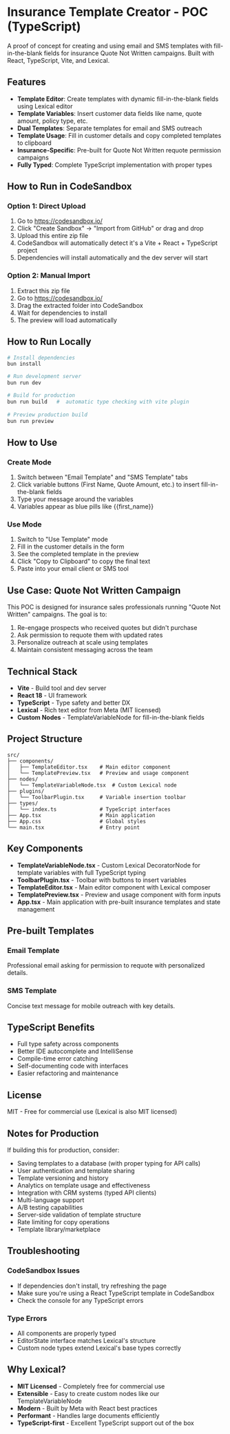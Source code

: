 # Insurance Template Creator - POC (TypeScript)

A proof of concept for creating and using email and SMS templates with fill-in-the-blank fields for insurance Quote Not Written campaigns. Built with React, TypeScript, Vite, and Lexical.

## Features

- **Template Editor**: Create templates with dynamic fill-in-the-blank fields using Lexical editor
- **Template Variables**: Insert customer data fields like name, quote amount, policy type, etc.
- **Dual Templates**: Separate templates for email and SMS outreach
- **Template Usage**: Fill in customer details and copy completed templates to clipboard
- **Insurance-Specific**: Pre-built for Quote Not Written requote permission campaigns
- **Fully Typed**: Complete TypeScript implementation with proper types

## How to Run in CodeSandbox

### Option 1: Direct Upload
1. Go to https://codesandbox.io/
2. Click "Create Sandbox" → "Import from GitHub" or drag and drop
3. Upload this entire zip file
4. CodeSandbox will automatically detect it's a Vite + React + TypeScript project
5. Dependencies will install automatically and the dev server will start

### Option 2: Manual Import
1. Extract this zip file
2. Go to https://codesandbox.io/
3. Drag the extracted folder into CodeSandbox
4. Wait for dependencies to install
5. The preview will load automatically

## How to Run Locally

```bash
# Install dependencies
bun install

# Run development server
bun run dev

# Build for production
bun run build   #  automatic type checking with vite plugin
    
# Preview production build
bun run preview
```

## How to Use

### Create Mode
1. Switch between "Email Template" and "SMS Template" tabs
2. Click variable buttons (First Name, Quote Amount, etc.) to insert fill-in-the-blank fields
3. Type your message around the variables
4. Variables appear as blue pills like {{first_name}}

### Use Mode
1. Switch to "Use Template" mode
2. Fill in the customer details in the form
3. See the completed template in the preview
4. Click "Copy to Clipboard" to copy the final text
5. Paste into your email client or SMS tool

## Use Case: Quote Not Written Campaign

This POC is designed for insurance sales professionals running "Quote Not Written" campaigns. The goal is to:

1. Re-engage prospects who received quotes but didn't purchase
2. Ask permission to requote them with updated rates
3. Personalize outreach at scale using templates
4. Maintain consistent messaging across the team

## Technical Stack

- **Vite** - Build tool and dev server
- **React 18** - UI framework  
- **TypeScript** - Type safety and better DX
- **Lexical** - Rich text editor from Meta (MIT licensed)
- **Custom Nodes** - TemplateVariableNode for fill-in-the-blank fields

## Project Structure

```
src/
├── components/
│   ├── TemplateEditor.tsx    # Main editor component
│   └── TemplatePreview.tsx   # Preview and usage component
├── nodes/
│   └── TemplateVariableNode.tsx  # Custom Lexical node
├── plugins/
│   └── ToolbarPlugin.tsx     # Variable insertion toolbar
├── types/
│   └── index.ts              # TypeScript interfaces
├── App.tsx                   # Main application
├── App.css                   # Global styles
└── main.tsx                  # Entry point
```

## Key Components

- **TemplateVariableNode.tsx** - Custom Lexical DecoratorNode for template variables with full TypeScript typing
- **ToolbarPlugin.tsx** - Toolbar with buttons to insert variables
- **TemplateEditor.tsx** - Main editor component with Lexical composer
- **TemplatePreview.tsx** - Preview and usage component with form inputs
- **App.tsx** - Main application with pre-built insurance templates and state management

## Pre-built Templates

### Email Template
Professional email asking for permission to requote with personalized details.

### SMS Template  
Concise text message for mobile outreach with key details.

## TypeScript Benefits

- Full type safety across components
- Better IDE autocomplete and IntelliSense
- Compile-time error catching
- Self-documenting code with interfaces
- Easier refactoring and maintenance

## License

MIT - Free for commercial use (Lexical is also MIT licensed)

## Notes for Production

If building this for production, consider:
- Saving templates to a database (with proper typing for API calls)
- User authentication and template sharing
- Template versioning and history
- Analytics on template usage and effectiveness
- Integration with CRM systems (typed API clients)
- Multi-language support
- A/B testing capabilities
- Server-side validation of template structure
- Rate limiting for copy operations
- Template library/marketplace

## Troubleshooting

### CodeSandbox Issues
- If dependencies don't install, try refreshing the page
- Make sure you're using a React TypeScript template in CodeSandbox
- Check the console for any TypeScript errors

### Type Errors
- All components are properly typed
- EditorState interface matches Lexical's structure
- Custom node types extend Lexical's base types correctly

## Why Lexical?

- **MIT Licensed** - Completely free for commercial use
- **Extensible** - Easy to create custom nodes like our TemplateVariableNode
- **Modern** - Built by Meta with React best practices
- **Performant** - Handles large documents efficiently
- **TypeScript-first** - Excellent TypeScript support out of the box

